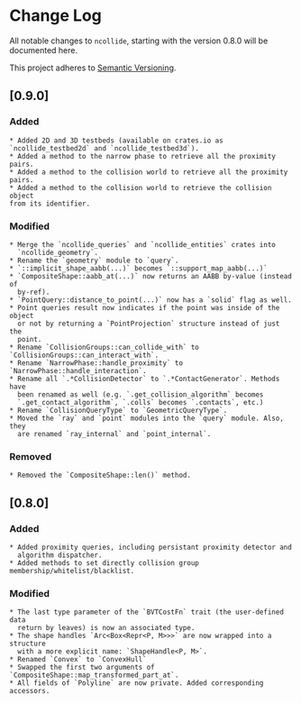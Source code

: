 # Change Log
All notable changes to `ncollide`, starting with the version 0.8.0 will be
documented here.

This project adheres to [Semantic Versioning](http://semver.org/).

## [0.9.0]
### Added
    * Added 2D and 3D testbeds (available on crates.io as `ncollide_testbed2d` and `ncollide_testbed3d`).
    * Added a method to the narrow phase to retrieve all the proximity pairs.
    * Added a method to the collision world to retrieve all the proximity pairs.
    * Added a method to the collision world to retrieve the collision object
    from its identifier.
### Modified
    * Merge the `ncollide_queries` and `ncollide_entities` crates into
      `ncollide_geometry`.
    * Rename the `geometry` module to `query`.
    * `::implicit_shape_aabb(...)` becomes `::support_map_aabb(...)`
    * `CompositeShape::aabb_at(...)` now returns an AABB by-value (instead of
      by-ref).
    * `PointQuery::distance_to_point(...)` now has a `solid` flag as well.
    * Point queries result now indicates if the point was inside of the object
      or not by returning a `PointProjection` structure instead of just the
      point.
    * Rename `CollisionGroups::can_collide_with` to `CollisionGroups::can_interact_with`.
    * Rename `NarrowPhase::handle_proximity` to `NarrowPhase::handle_interaction`.
    * Rename all `.*CollisionDetector` to `.*ContactGenerator`. Methods have
      been renamed as well (e.g. `.get_collision_algorithm` becomes
      `.get_contact_algorithm`, `.colls` becomes `.contacts`, etc.)
    * Rename `CollisionQueryType` to `GeometricQueryType`.
    * Moved the `ray` and `point` modules into the `query` module. Also, they
      are renamed `ray_internal` and `point_internal`.
### Removed
    * Removed the `CompositeShape::len()` method.

## [0.8.0]
### Added
    * Added proximity queries, including persistant proximity detector and
      algorithm dispatcher.
    * Added methods to set directly collision group membership/whitelist/blacklist.
### Modified
    * The last type parameter of the `BVTCostFn` trait (the user-defined data
      return by leaves) is now an associated type.
    * The shape handles `Arc<Box<Repr<P, M>>>` are now wrapped into a structure
      with a more explicit name: `ShapeHandle<P, M>`.
    * Renamed `Convex` to `ConvexHull`
    * Swapped the first two arguments of `CompositeShape::map_transformed_part_at`.
    * All fields of `Polyline` are now private. Added corresponding accessors.
